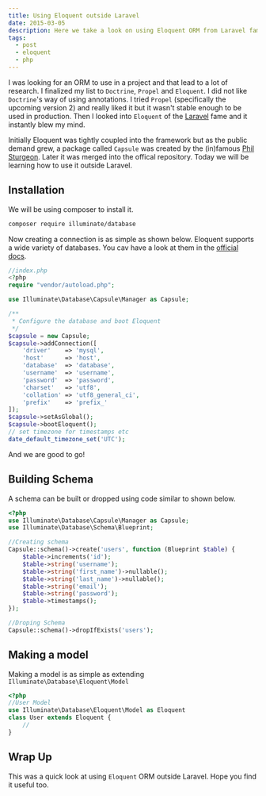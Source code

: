 ```yaml
---
title: Using Eloquent outside Laravel
date: 2015-03-05
description: Here we take a look on using Eloquent ORM from Laravel fame outside it
tags:
  - post
  - eloquent
  - php
---
```


I was looking for an ORM to use in a project and that lead to a lot of research. I finalized my list to `Doctrine`, `Propel` and `Eloquent`. I did not like `Doctrine`'s way of using annotations. I tried `Propel` (specifically the upcoming version 2) and really liked it but it wasn't stable enough to be used in production. Then I looked into `Eloquent` of the
[Laravel](http://laravel.com) fame and it instantly blew my mind.

Initially Eloquent was tightly coupled into the framework but as the public demand grew, a package called `Capsule` was created by the (in)famous [Phil Sturgeon](https://twitter.com/philsturgeon). Later it was merged into the offical repository. Today we will be learning how to use it outside Laravel.

## Installation

We will be using composer to install it.

```bash
composer require illuminate/database
```

Now creating a connection is as simple as shown below. Eloquent supports a wide variety of databases. You cav have a look at them in the [official docs](http://laravel.com/docs/database).

```php
//index.php
<?php
require "vendor/autoload.php";

use Illuminate\Database\Capsule\Manager as Capsule;

/**
 * Configure the database and boot Eloquent
 */
$capsule = new Capsule;
$capsule->addConnection([
    'driver'    => 'mysql',
    'host'      => 'host',
    'database'  => 'database',
    'username'  => 'username',
    'password'  => 'password',
    'charset'   => 'utf8',
    'collation' => 'utf8_general_ci',
    'prefix'    => 'prefix_'
]);
$capsule->setAsGlobal();
$capsule->bootEloquent();
// set timezone for timestamps etc
date_default_timezone_set('UTC');
```

And we are good to go!

## Building Schema

A schema can be built or dropped using code similar to shown below.

```php
<?php
use Illuminate\Database\Capsule\Manager as Capsule;
use Illuminate\Database\Schema\Blueprint;

//Creating schema
Capsule::schema()->create('users', function (Blueprint $table) {
    $table->increments('id');
    $table->string('username');
    $table->string('first_name')->nullable();
    $table->string('last_name')->nullable();
    $table->string('email');
    $table->string('password');
    $table->timestamps();
});

//Droping Schema
Capsule::schema()->dropIfExists('users');
```

## Making a model

Making a model is as simple as extending `Illuminate\Database\Eloquent\Model`

```php
<?php
//User Model
use Illuminate\Database\Eloquent\Model as Eloquent
class User extends Eloquent {
    //
}
```

## Wrap Up

This was a quick look at using `Eloquent` ORM outside Laravel. Hope you find it useful too.
